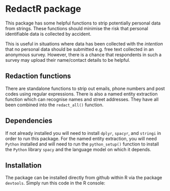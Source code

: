 # RedactR package
This package has some helpful functions to strip potentially personal data from 
strings. These functions should minimise the risk that personal identifiable
data is collected by accident.

This is useful in situations where data has been collected with the *intention*
that no personal data should be submitted e.g. free text collected in an
anonymous survey. However, there is a chance that respondents in such a
survey may upload their name/contact details to be helpful. 

## Redaction functions
There are standalone functions to strip out emails, phone numbers and post codes
using regular expressions. There is also a named entity extraction function
which can recognise names and street addresses. They have all been combined into
the ```redact_all()``` function.

## Dependencies
If not already installed you will need to install ```dplyr```, ```spacyr```, and
```stringi``` in order to run this package. For the named entity extraction, you
will need ```Python``` installed and will need to run the ```python_setup()```
function to install the ```Python``` library ```spacy``` and the language model
on which it depends.

## Installation
The package can be installed directly from github within R via the package
```devtools```. Simply run this code in the R console:
```devtools::install_github("https://github.com/DataS-DHSC/RedactR")
